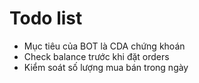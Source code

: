 # Todo list

- Mục tiêu của BOT là CDA chứng khoán
- Check balance trước khi đặt orders
- Kiểm soát số lượng mua bán trong ngày